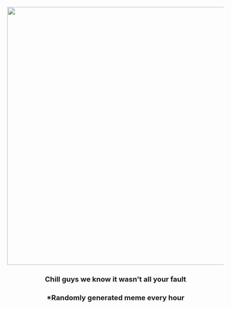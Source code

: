 <p align="center">
        <img src="https://i.redd.it/3dw4zqluuyz81.gif" width="600" height="600">
        </p>
        <h3 align="center">Chill guys we know it wasn't all your fault</h3>
        <h3 align="center">*Randomly generated meme every hour</h3>
    